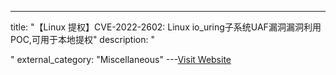 ---
title: "【Linux 提权】CVE-2022-2602: Linux io_uring子系统UAF漏洞漏洞利用POC,可用于本地提权"
description: "

"
external_category: "Miscellaneous"
---[Visit Website](https://github.com/LukeGix/CVE-2022-2602)

